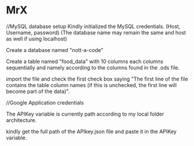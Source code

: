 # MrX

//MySQL database setup
Kindly initialized the MySQL credentials. (Host, Username, password) (The database name may remain the same and host as well if using localhost)

Create a database named "nott-a-code"

Create a table named "food_data" with 10 columns each columns sequentially and namely according to the columns found in the .ods file. 

import the file and check the first check box saying "The first line of the file contains the table column names (if this is unchecked, the first line will become part of the data)".

//Google Application credentials

The APIKey variable is currently path according to my local folder architecture.

kindly get the full path of the APIkey.json file and paste it in the APIKey variable.

